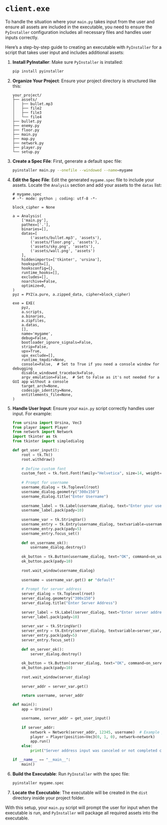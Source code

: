 # `client.exe`

To handle the situation where your `main.py` takes input from the user and ensure all assets are included in the executable, you need to ensure the `PyInstaller` configuration includes all necessary files and handles user inputs correctly.

Here’s a step-by-step guide to creating an executable with `PyInstaller` for a script that takes user input and includes additional assets:

1. **Install PyInstaller**:
   Make sure `PyInstaller` is installed:

   ```sh
   pip install pyinstaller
   ```

2. **Organize Your Project**:
   Ensure your project directory is structured like this:

   ```
   your_project/
   ├── assets/
   │   ├── bullet.mp3
   │   ├── file2
   │   ├── file3
   │   └── file4
   ├── bullet.py
   ├── enemy.py
   ├── floor.py
   ├── main.py
   ├── map.py
   ├── network.py
   ├── player.py
   └── setup.py
   ```

3. **Create a Spec File**:
   First, generate a default spec file:

   ```sh
   pyinstaller main.py --onefile --windowed --name=mygame
   ```

4. **Edit the Spec File**:
   Edit the generated `mygame.spec` file to include your assets. Locate the `Analysis` section and add your assets to the `datas` list:

   ```spec
   # mygame.spec
   # -*- mode: python ; coding: utf-8 -*-
   
   block_cipher = None
   
   a = Analysis(
       ['main.py'],
       pathex=['.'],
       binaries=[],
       datas=[
           ('assets/bullet.mp3', 'assets'),
           ('assets/floor.png', 'assets'),
           ('assets/sky.png', 'assets'),
           ('assets/wall.png', 'assets')
       ],
       hiddenimports=['tkinter', 'ursina'],
       hookspath=[],
       hooksconfig={},
       runtime_hooks=[],
       excludes=[],
       noarchive=False,
       optimize=0,
   )
   pyz = PYZ(a.pure, a.zipped_data, cipher=block_cipher)
   
   exe = EXE(
       pyz,
       a.scripts,
       a.binaries,
       a.zipfiles,
       a.datas,
       [],
       name='mygame',
       debug=False,
       bootloader_ignore_signals=False,
       strip=False,
       upx=True,
       upx_exclude=[],
       runtime_tmpdir=None,
       console=False,  # Set to True if you need a console window for debugging
       disable_windowed_traceback=False,
       argv_emulation=False,  # Set to False as it's not needed for a GUI app without a console
       target_arch=None,
       codesign_identity=None,
       entitlements_file=None,
   )
   ```

5. **Handle User Input**:
   Ensure your `main.py` script correctly handles user input. For example:

   ```python
   from ursina import Ursina, Vec3
   from player import Player
   from network import Network
   import tkinter as tk
   from tkinter import simpledialog
   
   def get_user_input():
       root = tk.Tk()
       root.withdraw()
       
       # Define custom font
       custom_font = tk.font.Font(family="Helvetica", size=14, weight="bold")
       
       # Prompt for username
       username_dialog = tk.Toplevel(root)
       username_dialog.geometry("300x150")
       username_dialog.title("Enter Username")
       
       username_label = tk.Label(username_dialog, text="Enter your username:", font=custom_font)
       username_label.pack(pady=10)
       
       username_var = tk.StringVar()
       username_entry = tk.Entry(username_dialog, textvariable=username_var, font=custom_font, width=20)
       username_entry.pack(pady=5)
       username_entry.focus_set()
       
       def on_username_ok():
           username_dialog.destroy()
       
       ok_button = tk.Button(username_dialog, text="OK", command=on_username_ok, font=custom_font)
       ok_button.pack(pady=10)
       
       root.wait_window(username_dialog)
       
       username = username_var.get() or "default"
       
       # Prompt for server address
       server_dialog = tk.Toplevel(root)
       server_dialog.geometry("300x150")
       server_dialog.title("Enter Server Address")
       
       server_label = tk.Label(server_dialog, text="Enter server address:", font=custom_font)
       server_label.pack(pady=10)
       
       server_var = tk.StringVar()
       server_entry = tk.Entry(server_dialog, textvariable=server_var, font=custom_font, width=20)
       server_entry.pack(pady=5)
       server_entry.focus_set()
       
       def on_server_ok():
           server_dialog.destroy()
       
       ok_button = tk.Button(server_dialog, text="OK", command=on_server_ok, font=custom_font)
       ok_button.pack(pady=10)
       
       root.wait_window(server_dialog)
       
       server_addr = server_var.get()
       
       return username, server_addr
   
   def main():
       app = Ursina()
   
       username, server_addr = get_user_input()
       
       if server_addr:
           network = Network(server_addr, 12345, username)  # Example port number
           player = Player(position=Vec3(0, 1, 0), network=network)
           app.run()
       else:
           print("Server address input was canceled or not completed correctly")
   
   if __name__ == "__main__":
       main()
   ```

6. **Build the Executable**:
   Run `PyInstaller` with the spec file:

   ```sh
   pyinstaller mygame.spec
   ```

7. **Locate the Executable**:
   The executable will be created in the `dist` directory inside your project folder.

With this setup, your `main.py` script will prompt the user for input when the executable is run, and `PyInstaller` will package all required assets into the executable.

